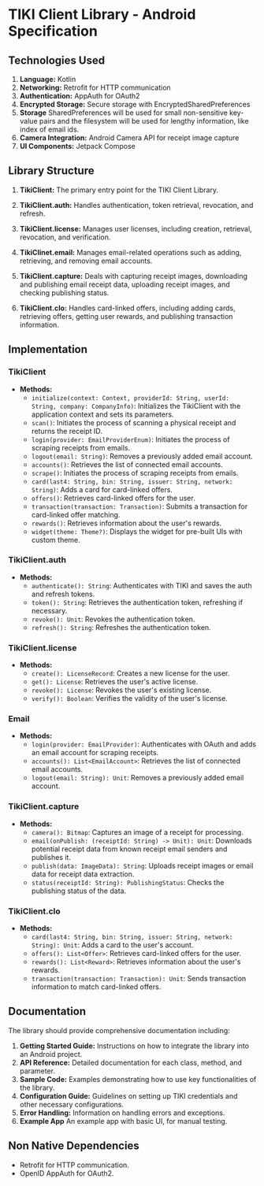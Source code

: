# TIKI Client Library - Android Specification

## Technologies Used

1. **Language:** Kotlin
2. **Networking:** Retrofit for HTTP communication
3. **Authentication:** AppAuth for OAuth2
4. **Encrypted Storage:** Secure storage with EncryptedSharedPreferences
5. **Storage** SharedPreferences will be used for small non-sensitive key-value pairs and the filesystem will be used for lengthy information, like index of email ids.
6. **Camera Integration:** Android Camera API for receipt image capture
7. **UI Components:** Jetpack Compose

## Library Structure

1. **TikiClient:** The primary entry point for the TIKI Client Library.

2. **TikiClient.auth:** Handles authentication, token retrieval, revocation, and refresh.

3. **TikiClient.license:** Manages user licenses, including creation, retrieval, revocation, and verification.

4. **TikiClinet.email:** Manages email-related operations such as adding, retrieving, and removing email accounts.

5. **TikiClient.capture:** Deals with capturing receipt images, downloading and publishing email receipt data, uploading receipt images, and checking publishing status.

6. **TikiClient.clo:** Handles card-linked offers, including adding cards, retrieving offers, getting user rewards, and publishing transaction information.

## Implementation

### TikiClient

- **Methods:**
  - `initialize(context: Context, providerId: String, userId: String, company: CompanyInfo)`: Initializes the TikiClient with the application context and sets its parameters.
  - `scan()`: Initiates the process of scanning a physical receipt and returns the receipt ID.
  - `login(provider: EmailProviderEnum)`: Initiates the process of scraping receipts from emails.
  - `logout(email: String)`: Removes a previously added email account.
  - `accounts()`: Retrieves the list of connected email accounts.
  - `scrape()`: Initiates the process of scraping receipts from emails.
  - `card(last4: String, bin: String, issuer: String, network: String)`: Adds a card for card-linked offers.
  - `offers()`: Retrieves card-linked offers for the user.
  - `transaction(transaction: Transaction)`: Submits a transaction for card-linked offer matching.
  - `rewards()`: Retrieves information about the user's rewards.
  - `widget(theme: Theme?)`: Displays the widget for pre-built UIs with custom theme.

### TikiClient.auth

- **Methods:**
  - `authenticate(): String`: Authenticates with TIKI and saves the auth and refresh tokens.
  - `token(): String`: Retrieves the authentication token, refreshing if necessary.
  - `revoke(): Unit`: Revokes the authentication token.
  - `refresh(): String`: Refreshes the authentication token.

### TikiClient.license

- **Methods:**
  - `create(): LicenseRecord`: Creates a new license for the user.
  - `get(): License`: Retrieves the user's active license.
  - `revoke(): License`: Revokes the user's existing license.
  - `verify(): Boolean`: Verifies the validity of the user's license.

### Email

- **Methods:**
  - `login(provider: EmailProvider)`: Authenticates with OAuth and adds an email account for scraping receipts.
  - `accounts(): List<EmailAccount>`: Retrieves the list of connected email accounts.
  - `logout(email: String): Unit`: Removes a previously added email account.

### TikiClient.capture

- **Methods:**
  - `camera(): Bitmap`: Captures an image of a receipt for processing.
  - `email(onPublish: (receiptId: String) -> Unit): Unit`: Downloads potential receipt data from known receipt email senders and publishes it.
  - `publish(data: ImageData): String`: Uploads receipt images or email data for receipt data extraction.
  - `status(receiptId: String): PublishingStatus`: Checks the publishing status of the data.

### TikiClient.clo

- **Methods:**
  - `card(last4: String, bin: String, issuer: String, network: String): Unit`: Adds a card to the user's account.
  - `offers(): List<Offer>`: Retrieves card-linked offers for the user.
  - `rewards(): List<Reward>`: Retrieves information about the user's rewards.
  - `transaction(transaction: Transaction): Unit`: Sends transaction information to match card-linked offers.

## Documentation

The library should provide comprehensive documentation including:

1. **Getting Started Guide:** Instructions on how to integrate the library into an Android project.
2. **API Reference:** Detailed documentation for each class, method, and parameter.
3. **Sample Code:** Examples demonstrating how to use key functionalities of the library.
4. **Configuration Guide:** Guidelines on setting up TIKI credentials and other necessary configurations.
5. **Error Handling:** Information on handling errors and exceptions.
6. **Example App** An example app with basic UI, for manual testing.

## Non Native Dependencies

- Retrofit for HTTP communication.
- OpenID AppAuth for OAuth2.